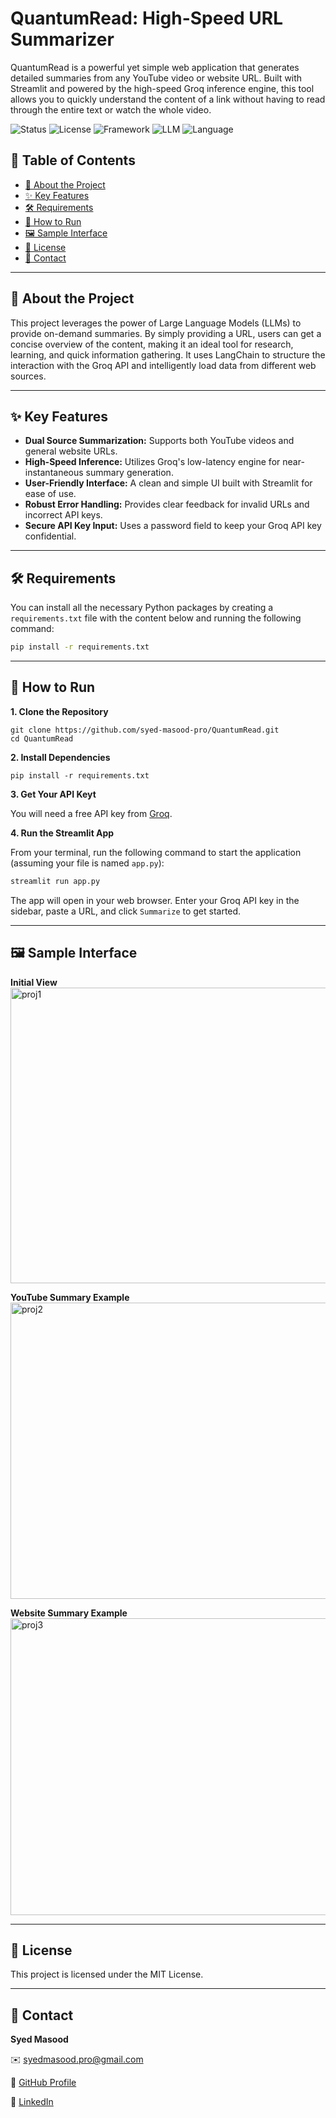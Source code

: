 # QuantumRead: High-Speed URL Summarizer
QuantumRead is a powerful yet simple web application that generates detailed summaries from any YouTube video or website URL. Built with Streamlit and powered by the high-speed Groq inference engine, this tool allows you to quickly understand the content of a link without having to read through the entire text or watch the whole video.

![Status](https://img.shields.io/badge/Status-Complete-brightgreen)
![License](https://img.shields.io/badge/License-MIT-blue.svg)
![Framework](https://img.shields.io/badge/Framework-Streamlit-FF4B4B?logo=streamlit)
![LLM](https://img.shields.io/badge/LLM-Groq%20%7C%20LangChain%20%7C%20Gemma_2-blueviolet)
![Language](https://img.shields.io/badge/Language-Python_3.11-yellow?logo=python)  

## 📝 Table of Contents
- [📌 About the Project](#-about-the-project)
- [✨ Key Features](#-key-features)
- [🛠️ Requirements](#️-requirements)
- [🚀 How to Run](#-how-to-run)
- [🖼️ Sample Interface](#-sample-interface)
- [📄 License](#-license)
- [📧 Contact](#-contact)
---
## 📌 About the Project

This project leverages the power of Large Language Models (LLMs) to provide on-demand summaries. By simply providing a URL, users can get a concise overview of the content, making it an ideal tool for research, learning, and quick information gathering. It uses LangChain to structure the interaction with the Groq API and intelligently load data from different web sources.

---

## ✨ Key Features
  * **Dual Source Summarization:** Supports both YouTube videos and general website URLs.
  * **High-Speed Inference:** Utilizes Groq's low-latency engine for near-instantaneous summary generation.
  * **User-Friendly Interface:** A clean and simple UI built with Streamlit for ease of use.
  * **Robust Error Handling:** Provides clear feedback for invalid URLs and incorrect API keys.
  * **Secure API Key Input:** Uses a password field to keep your Groq API key confidential.

---
## 🛠️ Requirements

You can install all the necessary Python packages by creating a `requirements.txt` file with the content below and running the following command:

```bash 
pip install -r requirements.txt
```
---

## 🚀 How to Run

**1. Clone the Repository**
```
git clone https://github.com/syed-masood-pro/QuantumRead.git
cd QuantumRead
```

**2. Install Dependencies**
```
pip install -r requirements.txt
```

**3. Get Your API Keyt**

You will need a free API key from [Groq](https://console.groq.com/keys).

**4. Run the Streamlit App**

From your terminal, run the following command to start the application (assuming your file is named `app.py`):
```bash
streamlit run app.py
```
The app will open in your web browser. Enter your Groq API key in the sidebar, paste a URL, and click `Summarize` to get started.

---

## 🖼️ Sample Interface

**Initial View**
<img width="959" height="473" alt="proj1" src="https://github.com/user-attachments/assets/73e93105-3f68-4835-9c9b-921e88344744" />

**YouTube Summary Example**
<img width="950" height="474" alt="proj2" src="https://github.com/user-attachments/assets/82c949ab-f7f1-4c03-ac00-663e20e811d2" />

**Website Summary Example**
<img width="949" height="475" alt="proj3" src="https://github.com/user-attachments/assets/bac56124-2c4c-4c32-8dff-d76ec47dc332" />

---

## 📄 License

This project is licensed under the MIT License.

---

## 📧 Contact
**Syed Masood**

✉️ [syedmasood.pro@gmail.com](syedmasood.pro@gmail.com)

🔗 [GitHub Profile](https://github.com/syed-masood-pro/)

💼 [LinkedIn](https://www.linkedin.com/in/syed-masood-pro/)
